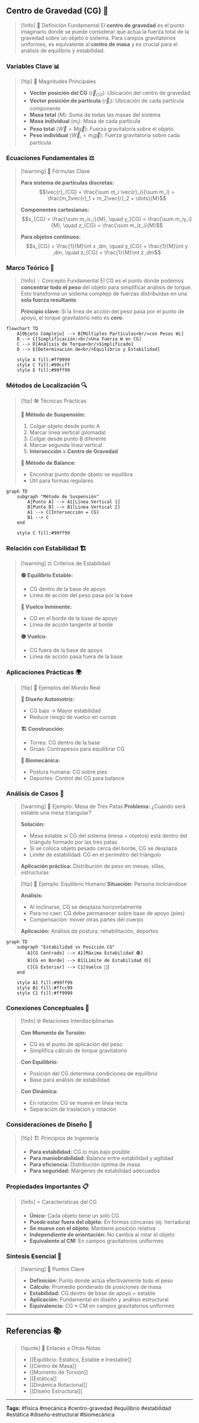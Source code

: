 ## Centro de Gravedad (CG) 🎯

> [!info] 📍 Definición Fundamental El **centro de gravedad** es el punto imaginario donde se puede considerar que actúa la fuerza total de la gravedad sobre un objeto o sistema. Para campos gravitatorios uniformes, es equivalente al **centro de masa** y es crucial para el análisis de equilibrio y estabilidad.

### Variables Clave 📊

> [!tip] 🔢 Magnitudes Principales
> 
> - **Vector posición del CG** ($\vec{r}_{CG}$): Ubicación del centro de gravedad
> - **Vector posición de partícula** ($\vec{r}_i$): Ubicación de cada partícula componente
> - **Masa total** ($M$): Suma de todas las masas del sistema
> - **Masa individual** ($m_i$): Masa de cada partícula
> - **Peso total** ($\vec{W} = M\vec{g}$): Fuerza gravitatoria sobre el objeto
> - **Peso individual** ($\vec{W}_i = m_i\vec{g}$): Fuerza gravitatoria sobre cada partícula

### Ecuaciones Fundamentales ⚖️

> [!warning] 🔶 Fórmulas Clave
> 
> **Para sistema de partículas discretas:** $$\vec{r}_{CG} = \frac{\sum m_i \vec{r}_i}{\sum m_i} = \frac{m_1\vec{r}_1 + m_2\vec{r}_2 + \dots}{M}$$
> 
> **Componentes cartesianas:** $$x_{CG} = \frac{\sum m_ix_i}{M}, \quad y_{CG} = \frac{\sum m_iy_i}{M}, \quad z_{CG} = \frac{\sum m_iz_i}{M}$$
> 
> **Para objetos continuos:** $$x_{CG} = \frac{1}{M}\int x ,dm, \quad y_{CG} = \frac{1}{M}\int y ,dm, \quad z_{CG} = \frac{1}{M}\int z ,dm$$

### Marco Teórico 🧠

> [!info] 💡 Concepto Fundamental El CG es el punto donde podemos **concentrar todo el peso** del objeto para simplificar análisis de torque. Esto transforma un sistema complejo de fuerzas distribuidas en una **sola fuerza resultante**.
> 
> **Principio clave:** Si la línea de acción del peso pasa por el punto de apoyo, el torque gravitatorio neto es **cero**.

```mermaid
flowchart TD
    A[Objeto Complejo] --> B[Múltiples Partículas<br/>con Pesos Wi]
    B --> C[Simplificación:<br/>Una Fuerza W en CG]
    C --> D[Análisis de Torque<br/>Simplificado]
    D --> E[Determinación de<br/>Equilibrio y Estabilidad]
    
    style A fill:#ff9999
    style C fill:#99ccff
    style E fill:#99ff99
```

### Métodos de Localización 🔍

> [!tip] 🛠️ Técnicas Prácticas
> 
> **🎣 Método de Suspensión:**
> 
> 1. Colgar objeto desde punto A
> 2. Marcar línea vertical (plomada)
> 3. Colgar desde punto B diferente
> 4. Marcar segunda línea vertical
> 5. **Intersección = Centro de Gravedad**
> 
> **📏 Método de Balance:**
> 
> - Encontrar punto donde objeto se equilibra
> - Útil para formas regulares

```mermaid
graph TD
    subgraph "Método de Suspensión"
        A[Punto A] --> A1[Línea Vertical 1]
        B[Punto B] --> B1[Línea Vertical 2]
        A1 --> C[Intersección = CG]
        B1 --> C
    end
    
    style C fill:#99ff99
```

### Relación con Estabilidad 🏗️

> [!warning] ⚖️ Criterios de Estabilidad
> 
> **🟢 Equilibrio Estable:**
> 
> - CG dentro de la base de apoyo
> - Línea de acción del peso pasa por la base
> 
> **🔴 Vuelco Inminente:**
> 
> - CG en el borde de la base de apoyo
> - Línea de acción tangente al borde
> 
> **⚫ Vuelco:**
> 
> - CG fuera de la base de apoyo
> - Línea de acción pasa fuera de la base

### Aplicaciones Prácticas 🌍

> [!tip] 🚗 Ejemplos del Mundo Real
> 
> **🚛 Diseño Automotriz:**
> 
> - CG bajo → Mayor estabilidad
> - Reduce riesgo de vuelco en curvas
> 
> **🏗️ Construcción:**
> 
> - Torres: CG dentro de la base
> - Grúas: Contrapesos para equilibrar CG
> 
> **🤸 Biomecánica:**
> 
> - Postura humana: CG sobre pies
> - Deportes: Control del CG para balance

### Análisis de Casos 📝

> [!warning] 📐 Ejemplo: Mesa de Tres Patas **Problema:** ¿Cuándo será estable una mesa triangular?
> 
> **Solución:**
> 
> - Mesa estable si CG del sistema (mesa + objetos) está dentro del triángulo formado por las tres patas
> - Si se coloca objeto pesado cerca del borde, CG se desplaza
> - Límite de estabilidad: CG en el perímetro del triángulo
> 
> **Aplicación práctica:** Distribución de peso en mesas, sillas, estructuras

> [!tip] 🚶 Ejemplo: Equilibrio Humano **Situación:** Persona inclinándose
> 
> **Análisis:**
> 
> - Al inclinarse, CG se desplaza horizontalmente
> - Para no caer: CG debe permanecer sobre base de apoyo (pies)
> - Compensación: mover otras partes del cuerpo
> 
> **Aplicación:** Análisis de postura, rehabilitación, deportes

```mermaid
graph TD
    subgraph "Estabilidad vs Posición CG"
        A[CG Centrado] --> A1[Máxima Estabilidad 🟢]
        B[CG en Borde] --> B1[Límite de Estabilidad 🟡]
        C[CG Exterior] --> C1[Vuelco 🔴]
    end
    
    style A1 fill:#99ff99
    style B1 fill:#ffcc99
    style C1 fill:#ff9999
```

### Conexiones Conceptuales 🔗

> [!info] 🌐 Relaciones Interdisciplinarias
> 
> **Con Momento de Torsión:**
> 
> - CG es el punto de aplicación del peso
> - Simplifica cálculo de torque gravitatorio
> 
> **Con Equilibrio:**
> 
> - Posición del CG determina condiciones de equilibrio
> - Base para análisis de estabilidad
> 
> **Con Dinámica:**
> 
> - En rotación: CG se mueve en línea recta
> - Separación de traslación y rotación

### Consideraciones de Diseño 🎯

> [!tip] 🏗️ Principios de Ingeniería
> 
> - **Para estabilidad:** CG lo más bajo posible
> - **Para maniobrabilidad:** Balance entre estabilidad y agilidad
> - **Para eficiencia:** Distribución óptima de masa
> - **Para seguridad:** Márgenes de estabilidad adecuados

### Propiedades Importantes 📋

> [!info] ⭐ Características del CG
> 
> - **Único:** Cada objeto tiene un solo CG
> - **Puede estar fuera del objeto:** En formas cóncavas (ej: herradura)
> - **Se mueve con el objeto:** Mantiene posición relativa
> - **Independiente de orientación:** No cambia al rotar el objeto
> - **Equivalente al CM:** En campos gravitatorios uniformes

### Síntesis Esencial 🎯

> [!warning] 📌 Puntos Clave
> 
> - **Definición:** Punto donde actúa efectivamente todo el peso
> - **Cálculo:** Promedio ponderado de posiciones de masa
> - **Estabilidad:** CG dentro de base de apoyo = estable
> - **Aplicación:** Fundamental en diseño y análisis estructural
> - **Equivalencia:** CG ≈ CM en campos gravitatorios uniformes

---

## Referencias 📚

> [!quote] 🔗 Enlaces a Otras Notas
> 
> - [[Equilibrio: Estático, Estable e Inestable]]
> - [[Centro de Masa]]
> - [[Momento de Torsión]]
> - [[Estática]]
> - [[Dinámica Rotacional]]
> - [[Diseño Estructural]]

---

**Tags:** #física #mecánica #centro-gravedad #equilibrio #estabilidad #estática #diseño-estructural #biomecánica